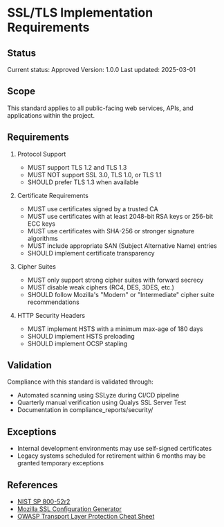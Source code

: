 # SSL/TLS Implementation Requirements

## Status
Current status: Approved
Version: 1.0.0
Last updated: 2025-03-01

## Scope
This standard applies to all public-facing web services, APIs, and applications within the project.

## Requirements

1. Protocol Support
   - MUST support TLS 1.2 and TLS 1.3
   - MUST NOT support SSL 3.0, TLS 1.0, or TLS 1.1
   - SHOULD prefer TLS 1.3 when available
   
2. Certificate Requirements
   - MUST use certificates signed by a trusted CA
   - MUST use certificates with at least 2048-bit RSA keys or 256-bit ECC keys
   - MUST use certificates with SHA-256 or stronger signature algorithms
   - MUST include appropriate SAN (Subject Alternative Name) entries
   - SHOULD implement certificate transparency
   
3. Cipher Suites
   - MUST only support strong cipher suites with forward secrecy
   - MUST disable weak ciphers (RC4, DES, 3DES, etc.)
   - SHOULD follow Mozilla's "Modern" or "Intermediate" cipher suite recommendations
   
4. HTTP Security Headers
   - MUST implement HSTS with a minimum max-age of 180 days
   - SHOULD implement HSTS preloading
   - SHOULD implement OCSP stapling

## Validation
Compliance with this standard is validated through:
- Automated scanning using SSLyze during CI/CD pipeline
- Quarterly manual verification using Qualys SSL Server Test
- Documentation in compliance_reports/security/

## Exceptions
- Internal development environments may use self-signed certificates
- Legacy systems scheduled for retirement within 6 months may be granted temporary exceptions

## References
- [NIST SP 800-52r2](https://nvlpubs.nist.gov/nistpubs/SpecialPublications/NIST.SP.800-52r2.pdf)
- [Mozilla SSL Configuration Generator](https://ssl-config.mozilla.org/)
- [OWASP Transport Layer Protection Cheat Sheet](https://cheatsheetseries.owasp.org/cheatsheets/Transport_Layer_Protection_Cheat_Sheet.html)
